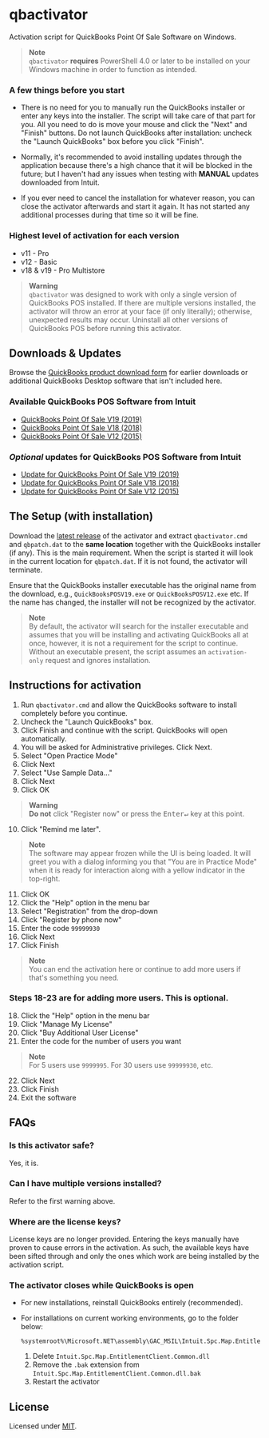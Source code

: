 # qbactivator

Activation script for QuickBooks Point Of Sale Software on Windows.

> **Note**  
`qbactivator` **requires** PowerShell 4.0 or later to be installed on your Windows machine in order to function as intended.

### A few things before you start

- There is no need for you to manually run the QuickBooks installer or enter any keys into the installer. The script will take care of that part for you. All you need to do is move your mouse and click the "Next" and "Finish" buttons. Do not launch QuickBooks after installation: uncheck the "Launch QuickBooks" box before you click "Finish".

- Normally, it's recommended to avoid installing updates through the application because there's a high chance that it will be blocked in the future; but I haven't had any issues when testing with **MANUAL** updates downloaded from Intuit.

- If you ever need to cancel the installation for whatever reason, you can close the activator afterwards and start it again. It has not started any additional processes during that time so it will be fine.

### Highest level of activation for each version
- v11 - Pro
- v12 - Basic
- v18 & v19 - Pro Multistore

> **Warning**  
> `qbactivator` was designed to work with only a single version of QuickBooks POS installed. If there are multiple versions installed, the activator will throw an error at your face (if only literally); otherwise, unexpected results may occur. Uninstall all other versions of QuickBooks POS before running this activator.

## Downloads & Updates

Browse the [QuickBooks product download form](https://downloads.quickbooks.com/app/qbdt/products) for earlier downloads or additional QuickBooks Desktop software that isn't included here.

### Available QuickBooks POS Software from Intuit

- [QuickBooks Point Of Sale V19 (2019)](https://dlm2.download.intuit.com/akdlm/SBD/QuickBooks/2019/Latest/QuickBooksPOSV19.exe)
- [QuickBooks Point Of Sale V18 (2018)](https://dlm2.download.intuit.com/akdlm/SBD/QuickBooks/2018/Latest/QuickBooksPOSV18.exe)
- [QuickBooks Point Of Sale V12 (2015)](https://dlm2.download.intuit.com/akdlm/SBD/QuickBooks/2015/Latest/QuickBooksPOSV12.exe)

### *Optional* updates for QuickBooks POS Software from Intuit

- [Update for QuickBooks Point Of Sale V19 (2019)](https://qbpos.intuit.com/POS19.0/WebQBPOSPatch_V19R5.exe)
- [Update for QuickBooks Point Of Sale V18 (2018)](https://qbpos.intuit.com/POS18.0/WebQBPOSPatch_V18R14.exe)
- [Update for QuickBooks Point Of Sale V12 (2015)](https://qbpos.intuit.com/POS12.0/WebQBPOSPatch_V12R21.exe)

## The Setup (with installation)

Download the [latest release](https://github.com/neuralpain/qbactivator/releases/download/v0.18.0/qbactivator-0.18.0.zip) of the activator and extract `qbactivator.cmd` and `qbpatch.dat` to the **same location** together with the QuickBooks installer (if any). This is the main requirement. When the script is started it will look in the current location for `qbpatch.dat`. If it is not found, the activator will terminate.

Ensure that the QuickBooks installer executable has the original name from the download, e.g., `QuickBooksPOSV19.exe` or `QuickBooksPOSV12.exe` etc. If the name has changed, the installer will not be recognized by the activator.

> **Note**  
> By default, the activator will search for the installer executable and assumes that you will be installing and activating QuickBooks all at once, however, it is not a requirement for the script to continue. Without an executable present, the script assumes an `activation-only` request and ignores installation. 

## Instructions for activation

1. Run `qbactivator.cmd` and allow the QuickBooks software to install completely before you continue.
2. Uncheck the "Launch QuickBooks" box.
3. Click Finish and continue with the script. QuickBooks will open automatically.
4. You will be asked for Administrative privileges. Click Next.
5. Select "Open Practice Mode"
6. Click Next
7. Select "Use Sample Data..."
8. Click Next
9. Click OK

> **Warning**  
> **Do not** click "Register now" or press the <kbd>Enter↵</kbd> key at this point.

10. Click "Remind me later".

> **Note**  
> The software may appear frozen while the UI is being loaded. It will greet you with a dialog informing you that "You are in Practice Mode" when it is ready for interaction along with a yellow indicator in the top-right.

11. Click OK
12. Click the "Help" option in the menu bar
13. Select "Registration" from the drop-down
14. Click "Register by phone now"
15. Enter the code `99999930`
16. Click Next
17. Click Finish

> **Note**  
> You can end the activation here or continue to add more users if that's something you need.

### Steps 18-23 are for adding more users. This is optional.

18. Click the "Help" option in the menu bar
19. Click "Manage My License"
20. Click "Buy Additional User License"
21. Enter the code for the number of users you want

> **Note**  
> For 5 users use `9999995`. For 30 users use `99999930`, etc.

22. Click Next
23. Click Finish
24. Exit the software

## FAQs

### Is this activator safe?

Yes, it is.

### Can I have multiple versions installed?

Refer to the first warning above.

### Where are the license keys?

License keys are no longer provided. Entering the keys manually have proven to cause errors in the activation. As such, the available keys have been sifted through and only the ones which work are being installed by the activation script.

### The activator closes while QuickBooks is open

- For new installations, reinstall QuickBooks entirely (recommended).

- For installations on current working environments, go to the folder below:

  ```
  %systemroot%\Microsoft.NET\assembly\GAC_MSIL\Intuit.Spc.Map.EntitlementClient.Common\v4.0_8.0.0.0__5dc4fe72edbcacf5
  ```

  1. Delete `Intuit.Spc.Map.EntitlementClient.Common.dll`
  2. Remove the `.bak` extension from `Intuit.Spc.Map.EntitlementClient.Common.dll.bak`
  3. Restart the activator

## License

Licensed under [MIT](./LICENSE).
